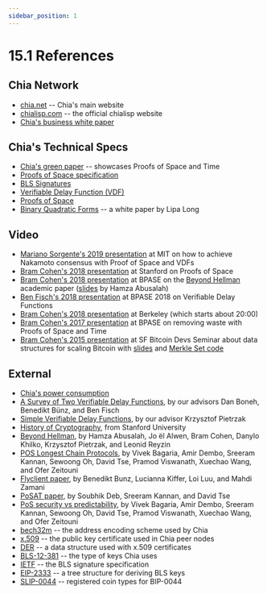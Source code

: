 ```yaml
---
sidebar_position: 1
---
```


# 15.1 References

## Chia Network

- [chia.net](https://www.chia.net/) -- Chia's main website
- [chialisp.com](https://chialisp.com) -- the official chialisp website
- [Chia's business white paper](https://www.chia.net/whitepaper "Chia's business white paper")

## Chia's Technical Specs

- [Chia's green paper](https://www.chia.net/assets/ChiaGreenPaper.pdf "Chia's Green Paper") -- showcases Proofs of Space and Time
- [Proofs of Space specification](https://www.chia.net/assets/Chia_Proof_of_Space_Construction_v1.1.pdf)
- [BLS Signatures](https://github.com/Chia-Network/bls-signatures "Chia's BLS Signatures on GitHub")
- [Verifiable Delay Function (VDF)](https://github.com/Chia-Network/chiavdf "Chia's VDF on GitHub")
- [Proofs of Space](https://github.com/Chia-Network/chiapos "Chia's Proof of Space repository on GitHub")
- [Binary Quadratic Forms](https://github.com/Chia-Network/vdf-competition/blob/main/classgroups.pdf 'Binary quadratic forms white paper, by Lipa Long') -- a white paper by Lipa Long

## Video

- [Mariano Sorgente's 2019 presentation](https://youtu.be/_075bzQPooU) at MIT on how to achieve Nakamoto consensus with Proof of Space and VDFs
- [Bram Cohen's 2018 presentation](https://www.youtube.com/watch?v=2Zlcgt8FVz4) at Stanford on Proofs of Space
- [Bram Cohen's 2018 presentation](https://www.youtube.com/watch?v=iqxkO7C-cyk) at BPASE on the [Beyond Hellman](https://eprint.iacr.org/2017/893.pdf "Beyond Hellman's Time-Memory Trade Offs with Applications to Proofs of Space") academic paper ([slides](https://view.publitas.com/chia-network/pbase18slides/page/1) by Hamza Abusalah)
- [Ben Fisch's 2018 presentation](https://www.youtube.com/watch?v=qUoagL7OZ1k&feature=youtu.be) at BPASE 2018 on Verifiable Delay Functions
- [Bram Cohen's 2018 presentation](https://www.facebook.com/BlockchainatBerkeley/videos/2006069823011271/) at Berkeley (which starts about 20:00)
- [Bram Cohen's 2017 presentation](https://www.youtube.com/watch?v=aYG0NxoG7yw) at BPASE on removing waste with Proofs of Space and Time
- [Bram Cohen's 2015 presentation](https://www.youtube.com/watch?v=zZaB4hM8SQ4) at SF Bitcoin Devs Seminar about data structures for scaling Bitcoin with [slides](https://view.publitas.com/chia-network/bitcoin_data_structures/) and [Merkle Set code](https://github.com/bramcohen/MerkleSet)

## External

- [Chia's power consumption](https://chiapower.org "Chia's energy consumption statistics")
- [A Survey of Two Verifiable Delay Functions](https://eprint.iacr.org/2018/712.pdf 'The underlying technology of Proof of Time'), by our advisors Dan Boneh, Benedikt Bünz, and Ben Fisch
- [Simple Verifiable Delay Functions](https://eprint.iacr.org/2018/627.pdf 'The basis for Proof of Time'), by our advisor Krzysztof Pietrzak
- [History of Cryptography](https://cs.stanford.edu/people/eroberts/courses/soco/projects/public-key-cryptography/history.html#:~:text=The%20idea%20of%20public%20key,known%20as%20the%20knapsack%20problem), from Stanford University
- [Beyond Hellman](https://eprint.iacr.org/2017/893.pdf "Beyond Hellman's Time-Memory Trade Offs with Applications to Proofs of Space"), by Hamza Abusalah, Jo ̈el Alwen, Bram Cohen, Danylo Khilko, Krzysztof Pietrzak, and Leonid Reyzin
- [POS Longest Chain Protocols](http://tselab.stanford.edu/downloads/PoS_LC_SBC2020.pdf), by Vivek Bagaria, Amir Dembo, Sreeram Kannan, Sewoong Oh, David Tse, Pramod Viswanath, Xuechao Wang, and Ofer Zeitouni
- [Flyclient paper](https://eprint.iacr.org/2019/226.pdf), by Benedikt Bunz, Lucianna Kiffer, Loi Luu, and Mahdi Zamani
- [PoSAT paper](https://arxiv.org/abs/2010.08154), by Soubhik Deb, Sreeram Kannan, and David Tse
- [PoS security vs predictability](https://arxiv.org/pdf/1910.02218.pdf), by Vivek Bagaria, Amir Dembo, Sreeram Kannan, Sewoong Oh, David Tse, Pramod Viswanath, Xuechao Wang, and Ofer Zeitouni
- [bech32m](https://github.com/bitcoin/bips/blob/master/bip-0350.mediawiki) -- the address encoding scheme used by Chia
- [x.509](https://en.wikipedia.org/wiki/X.509) -- the public key certificate used in Chia peer nodes
- [DER](https://wiki.openssl.org/index.php/DER) -- a data structure used with x.509 certificates
- [BLS-12-381](https://github.com/zkcrypto/bls12_381) -- the type of keys Chia uses
- [IETF](https://datatracker.ietf.org/doc/draft-irtf-cfrg-bls-signature/) -- the BLS signature specification
- [EIP-2333](https://eips.ethereum.org/EIPS/eip-2333) -- a tree structure for deriving BLS keys
- [SLIP-0044](https://github.com/satoshilabs/slips/blob/master/slip-0044.md) -- registered coin types for BIP-0044
